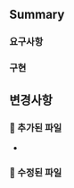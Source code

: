 ## Summary

### 요구사항
<!-- 이번 스터디에서 학습한 주제와 목표를 간단히 설명해주세요 -->

### 구현
<!-- 구체적으로 어떤 문제와 답변을 준비했는지, 주요 변경사항을 설명해주세요 -->

## 변경사항

### 📁 추가된 파일
<!-- 새로 추가된 파일들을 나열해주세요 -->
- 

### 📝 수정된 파일
<!-- 수정된 파일들을 나열해주세요 -->

